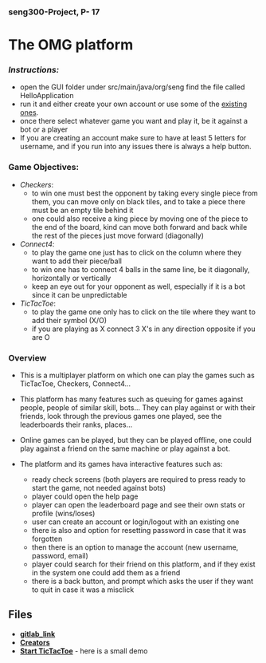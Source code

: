 ### seng300-Project, P- 17 

# The OMG platform

### *Instructions:*
- open the GUI folder under src/main/java/org/seng find the file called HelloApplication
- run it and either create your own account or use some of the [existing ones](./database.txt).
- once there select whatever game you want and play it, be it against a bot or a player
- If you are creating an account make sure to have at least 5 letters for username, and if you run into any issues there is always a help button. 
### Game Objectives:
  - *Checkers*:
    - to win one must best the opponent by taking every single piece from them, you can move only on black tiles, and to take a piece there must be an empty tile behind it
    - one could also receive a king piece by moving one of the piece to the end of the board, kind can move both forward and back while the rest of the pieces just move forward (diagonally)
  - *Connect4*:
    - to play the game one just has to click on the column where they want to add their piece/ball
    - to win one has to connect 4 balls in the same line, be it diagonally, horizontally or vertically 
    - keep an eye out for your opponent as well, especially if it is a bot since it can be unpredictable
  - *TicTacToe*:
    - to play the game one only has to click on the tile where they want to add their symbol (X/O)
    - if you are playing as X connect 3 X's in any direction opposite if you are O 
### Overview

- This is a multiplayer platform on which one can play the games such as TicTacToe, Checkers, Connect4...

- This platform has many features such as queuing for games against people, people of similar skill, bots... They can play against or with their friends, look through the previous games one played, see the leaderboards their ranks, places... 

- Online games can be played, but they can be played offline, one could play against a friend on the same machine or play against a bot.  

- The platform and its games hava interactive features such as:
  - ready check screens (both players are required to press ready to start the game, not needed against bots) 
  - player could open the help page 
  -  player can open the leaderboard page and see their own stats or profile (wins/loses)
  -  user can create an account or login/logout with an existing one
  -  there is also and option for resetting password in case that it was forgotten
  -  then there is an option to manage the account (new username, password, email)
  -  player could search for their friend on this platform, and if they exist in the system one could add them as a friend
  -  there is a back button, and prompt which asks the user if they want to quit in case it was a misclick


## 

## Files

- [**gitlab_link**](./gitlab_link.txt) 
- [**Creators**](./team.md)
- [**Start TicTacToe**](src/main/java/org/seng/gui/HelloApplication.java) - here is a small demo